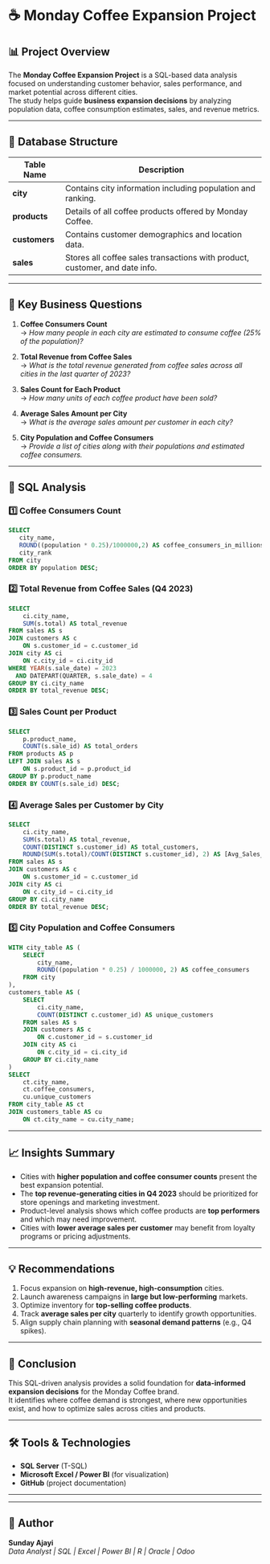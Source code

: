 # ☕️ Monday Coffee Expansion Project

## 📊 Project Overview
The **Monday Coffee Expansion Project** is a SQL-based data analysis focused on understanding customer behavior, sales performance, and market potential across different cities.  
The study helps guide **business expansion decisions** by analyzing population data, coffee consumption estimates, sales, and revenue metrics.

---

## 🧩 Database Structure

| Table Name | Description |
|-------------|--------------|
| **city** | Contains city information including population and ranking. |
| **products** | Details of all coffee products offered by Monday Coffee. |
| **customers** | Contains customer demographics and location data. |
| **sales** | Stores all coffee sales transactions with product, customer, and date info. |

---

## 🎯 Key Business Questions

1. **Coffee Consumers Count**  
   → *How many people in each city are estimated to consume coffee (25% of the population)?*

2. **Total Revenue from Coffee Sales**  
   → *What is the total revenue generated from coffee sales across all cities in the last quarter of 2023?*

3. **Sales Count for Each Product**  
   → *How many units of each coffee product have been sold?*

4. **Average Sales Amount per City**  
   → *What is the average sales amount per customer in each city?*

5. **City Population and Coffee Consumers**  
   → *Provide a list of cities along with their populations and estimated coffee consumers.*

---

## 🧮 SQL Analysis

### 1️⃣ Coffee Consumers Count
```sql
SELECT 
   city_name,
   ROUND((population * 0.25)/1000000,2) AS coffee_consumers_in_millions,
   city_rank
FROM city
ORDER BY population DESC;
```

### 2️⃣ Total Revenue from Coffee Sales (Q4 2023)
```sql
SELECT 
    ci.city_name,
    SUM(s.total) AS total_revenue
FROM sales AS s
JOIN customers AS c
    ON s.customer_id = c.customer_id
JOIN city AS ci
    ON c.city_id = ci.city_id
WHERE YEAR(s.sale_date) = 2023
  AND DATEPART(QUARTER, s.sale_date) = 4
GROUP BY ci.city_name
ORDER BY total_revenue DESC;
```

### 3️⃣ Sales Count per Product
```sql
SELECT 
    p.product_name,
    COUNT(s.sale_id) AS total_orders
FROM products AS p
LEFT JOIN sales AS s
    ON s.product_id = p.product_id
GROUP BY p.product_name
ORDER BY COUNT(s.sale_id) DESC;
```

### 4️⃣ Average Sales per Customer by City
```sql
SELECT
    ci.city_name,
    SUM(s.total) AS total_revenue,
    COUNT(DISTINCT s.customer_id) AS total_customers,
    ROUND(SUM(s.total)/COUNT(DISTINCT s.customer_id), 2) AS [Avg_Sales_per_city]
FROM sales AS s
JOIN customers AS c
    ON s.customer_id = c.customer_id
JOIN city AS ci
    ON c.city_id = ci.city_id
GROUP BY ci.city_name
ORDER BY total_revenue DESC;
```

### 5️⃣ City Population and Coffee Consumers
```sql
WITH city_table AS (
    SELECT 
        city_name,
        ROUND((population * 0.25) / 1000000, 2) AS coffee_consumers
    FROM city
),
customers_table AS (
    SELECT 
        ci.city_name,
        COUNT(DISTINCT c.customer_id) AS unique_customers
    FROM sales AS s
    JOIN customers AS c
        ON c.customer_id = s.customer_id
    JOIN city AS ci
        ON c.city_id = ci.city_id
    GROUP BY ci.city_name
)
SELECT 
    ct.city_name,
    ct.coffee_consumers,
    cu.unique_customers
FROM city_table AS ct
JOIN customers_table AS cu
    ON ct.city_name = cu.city_name;
```

---

## 📈 Insights Summary

- Cities with **higher population and coffee consumer counts** present the best expansion potential.  
- The **top revenue-generating cities in Q4 2023** should be prioritized for store openings and marketing investment.  
- Product-level analysis shows which coffee products are **top performers** and which may need improvement.  
- Cities with **lower average sales per customer** may benefit from loyalty programs or pricing adjustments.  

---

## 💡 Recommendations

1. Focus expansion on **high-revenue, high-consumption** cities.  
2. Launch awareness campaigns in **large but low-performing** markets.  
3. Optimize inventory for **top-selling coffee products**.  
4. Track **average sales per city** quarterly to identify growth opportunities.  
5. Align supply chain planning with **seasonal demand patterns** (e.g., Q4 spikes).

---

## 🧾 Conclusion

This SQL-driven analysis provides a solid foundation for **data-informed expansion decisions** for the Monday Coffee brand.  
It identifies where coffee demand is strongest, where new opportunities exist, and how to optimize sales across cities and products.

---

## 🛠️ Tools & Technologies
- **SQL Server** (T-SQL)
- **Microsoft Excel / Power BI** (for visualization)
- **GitHub** (project documentation)

---


---

## 👤 Author
**Sunday Ajayi**  
_Data Analyst | SQL | Excel | Power BI | R | Oracle | Odoo_  

